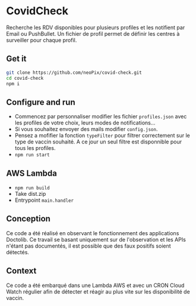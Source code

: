 # CovidCheck

Recherche les RDV disponibles pour plusieurs profiles et les notifient par Email ou PushBullet. Un fichier de profil permet de définir les centres à surveiller pour chaque profil.

## Get it

```bash
git clone https://github.com/neoPix/covid-check.git
cd covid-check
npm i
```

## Configure and run

- Commencez par personnaliser modifier les fichier `profiles.json` avec les profiles de votre choix, leurs modes de notifications...
- Si vous souhaitez envoyer des mails modifier `config.json`.
- Pensez a mofifier la fonction `typeFilter` pour filtrer correctement sur le type de vaccin souhaité. A ce jour un seul filtre est disponnible pour tous les profiles.
- `npm run start`

## AWS Lambda

- `npm run build`
- Take dist.zip
- Entrypoint `main.handler`

## Conception

Ce code a été réalisé en observant le fonctionnement des applications Doctolib. Ce travail se basant uniquement sur de l'observation et les APIs n'étant pas documentés, il est possible que des faux positifs soient détectés.

## Context

Ce code a été embarqué dans une Lambda AWS et avec un CRON Cloud Watch régulier afin de détecter et réagir au plus vite sur les disponibilité de vaccin.